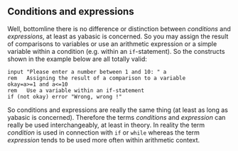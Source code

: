 ## Conditions and expressions

Well, bottomline there is no difference or distinction between *conditions* and *expressions*, at least as yabasic is concerned. So you may assign the result of comparisons to variables or use an arithmetic expression or a simple variable within a condition (e.g. within an ```if```-statement). So the constructs shown in the example below are all totally valid:

```basic
input "Please enter a number between 1 and 10: " a
rem   Assigning the result of a comparison to a variable
okay=a>=1 and a<=10
rem   Use a variable within an if-statement
if (not okay) error "Wrong, wrong !"
```

So conditions and expressions are really the same thing (at least as long as yabasic is concerned). Therefore the terms *conditions* and *expression* can really be used interchangeably, at least in theory. In reality the term *condition* is used in connection with ```if``` or ```while``` whereas the term *expression* tends to be used more often within arithmetic context.
